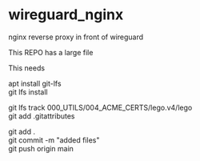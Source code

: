 # wireguard_nginx
nginx reverse proxy in front of wireguard

This REPO has a large file

This needs 

apt install git-lfs  
git lfs install  

git lfs track 000_UTILS/004_ACME_CERTS/lego.v4/lego  
git add .gitattributes  

git add .  
git commit -m "added files"  
git push origin main  

 
